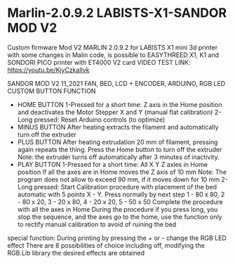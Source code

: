 # Marlin-2.0.9.2 LABISTS-X1-SANDOR MOD V2
 Custom firmware Mod V2 MARLIN 2.0.9.2 for LABISTS X1 mini 3d printer  with some changes in Malin code,  is possible to  EASYTHREED X1, K1 and SONDORI PICO printer with  ET4000 V2 card
VIDEO TEST LINK:
https://youtu.be/KjyCzkallvk

SANDOR MOD V2 11_2021
FAN, BED, LCD + ENCODER, ARDUINO, RGB LED
CUSTOM BUTTON FUNCTION

- HOME BUTTON
1-Pressed for a short time:
Z axis in the Home position and deactivates the Motor Stepper X and Y (manual flat calibration)
2-Long pressed:
Reset Arduino controls (to optimize) 
- MINUS BUTTON
After heating extracts the filament and automatically turn off the extruder
- PLUS BUTTON
After heating extrudation 20 mm of filament, pressing again repeats the thing. Press the Home button to turn off the extruder
Note: the extruder turns off automatically after 3 minutes of inactivity.
- PLAY BUTTON
1-Pressed for a short time:
All X Y Z axles in Home position
If all the axes are in Home moves the Z axis of 10 mm
Note: The program does not allow to exceed 90 mm, if it moves down for 10 mm
2-Long pressed:
Start Calibration procedure with placement of the bed automatic with 5 points X - Y.
Press normally by next step 1 - 80 x 80, 2 - 80 x 20, 3 - 20 x 80, 4 - 20 x 20, 5 - 50 x 50
Complete the procedure with all the axes in Home
During the procedure if you press long, you stop the sequence, and the axes go to the home, 
use the function only to rectify manual calibration to avoid of ruining the bed

special function:
During printing by pressing the + or - change the RGB LED effect
There are 8 possibilities of choice including off, modifying the RGB.Lib library the desired effects are obtained 
